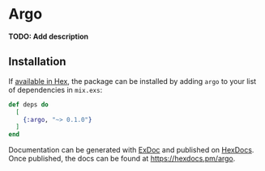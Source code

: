 # Argo

**TODO: Add description**

## Installation

If [available in Hex](https://hex.pm/docs/publish), the package can be installed
by adding `argo` to your list of dependencies in `mix.exs`:

```elixir
def deps do
  [
    {:argo, "~> 0.1.0"}
  ]
end
```

Documentation can be generated with [ExDoc](https://github.com/elixir-lang/ex_doc)
and published on [HexDocs](https://hexdocs.pm). Once published, the docs can
be found at <https://hexdocs.pm/argo>.

